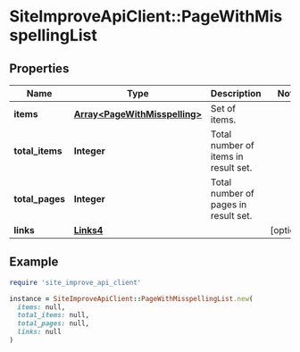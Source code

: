 # SiteImproveApiClient::PageWithMisspellingList

## Properties

| Name | Type | Description | Notes |
| ---- | ---- | ----------- | ----- |
| **items** | [**Array&lt;PageWithMisspelling&gt;**](PageWithMisspelling.md) | Set of items. |  |
| **total_items** | **Integer** | Total number of items in result set. |  |
| **total_pages** | **Integer** | Total number of pages in result set. |  |
| **links** | [**Links4**](Links4.md) |  | [optional] |

## Example

```ruby
require 'site_improve_api_client'

instance = SiteImproveApiClient::PageWithMisspellingList.new(
  items: null,
  total_items: null,
  total_pages: null,
  links: null
)
```

